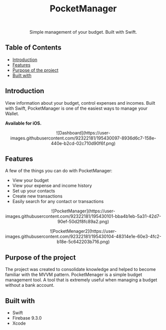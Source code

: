 <h1 align="center"> PocketManager </h1> <br>
<p align="center">
 

<p align="center">
  Simple management of your budget. Built with Swift.
</p>

## Table of Contents

- [Introduction](#introduction)
- [Features](#features)
- [Purpose of the project](#purpose-of-the-project)
- [Built with](#built-with)

## Introduction

View information about your budget, control expenses and incomes. Built with Swift, PocketManager is one of the easiest ways to manage your Wallet.

**Available for iOS.**

<p align="center">
 ![Dashboard](https://user-images.githubusercontent.com/92322181/195430097-8936d6c7-158e-440e-b2cd-02c710d90f6f.png)
</p>

## Features

A few of the things you can do with PocketManager:

* View your budget
* View your expense and income history
* Set up your contacts
* Create new transactions
* Easily search for any contact or transactions

<p align="center">
 ![PocketManager](https://user-images.githubusercontent.com/92322181/195430101-bba4b1eb-5a31-42d7-90ef-50d2f8fc89a2.png)
</p>
<p align="center">
 ![PocketMenager2](https://user-images.githubusercontent.com/92322181/195430104-48314e1e-60e3-4fc2-b18e-5c642203b716.png)
</p>

## Purpose of the project

The project was created to consolidate knowledge and helped to become familiar with the MVVM pattern. PocketMenager is a simple budget management tool. A tool that is extremely useful when managing a budget without a bank account.

## Built with

* Swift
* Firebase 9.3.0
* Xcode
